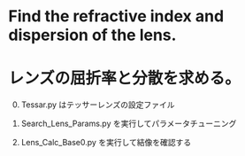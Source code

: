 # Find the refractive index and dispersion of the lens.
# レンズの屈折率と分散を求める。
0. Tessar.py はテッサーレンズの設定ファイル

1. Search_Lens_Params.py を実行してパラメータチューニング
2. Lens_Calc_Base0.py を実行して結像を確認する

